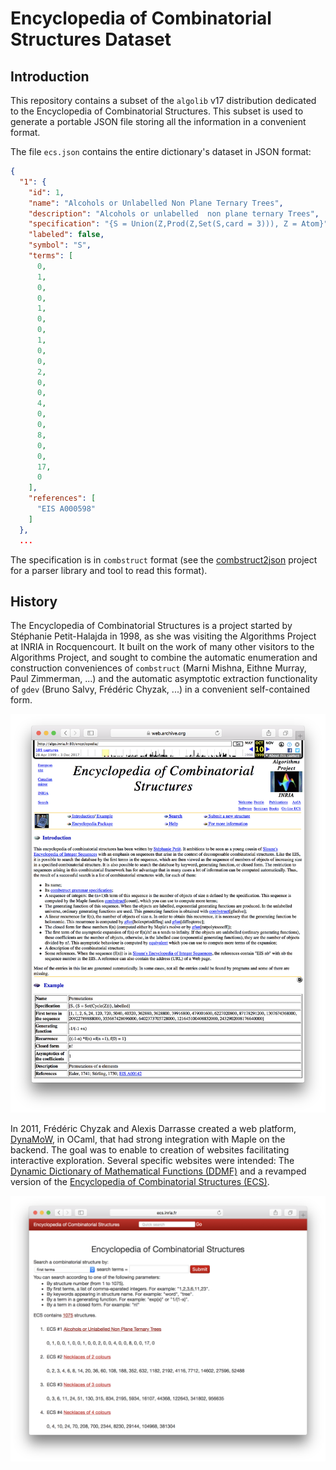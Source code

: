 
# Encyclopedia of Combinatorial Structures Dataset

## Introduction

This repository contains a subset of the `algolib` v17 distribution dedicated to the Encyclopedia of Combinatorial Structures. This subset is used to generate a portable JSON file storing all the information in a convenient format.

The file `ecs.json` contains the entire dictionary's dataset in JSON format:

```json
{
  "1": {
    "id": 1,
    "name": "Alcohols or Unlabelled Non Plane Ternary Trees",
    "description": "Alcohols or unlabelled  non plane ternary Trees",
    "specification": "{S = Union(Z,Prod(Z,Set(S,card = 3))), Z = Atom}",
    "labeled": false,
    "symbol": "S",
    "terms": [
      0,
      1,
      0,
      0,
      1,
      0,
      0,
      1,
      0,
      0,
      2,
      0,
      0,
      4,
      0,
      0,
      8,
      0,
      0,
      17,
      0
    ],
    "references": [
      "EIS A000598"
    ]
  },
  ...
```
The specification is in `combstruct` format (see the [combstruct2json](https://github.com/jlumbroso/combstruct2json) project for a parser library and tool to read this format).

## History

The Encyclopedia of Combinatorial Structures is a project started by Stéphanie Petit-Halajda in 1998, as she was visiting the Algorithms Project at INRIA in Rocquencourt. It built on the work of many other visitors to the Algorithms Project, and sought to combine the automatic enumeration and construction conveniences of `combstruct` (Marni Mishna, Eithne Murray, Paul Zimmerman, ...) and the automatic asymptotic extraction functionality of `gdev` (Bruno Salvy, Frédéric Chyzak, ...) in a convenient self-contained form. 

![Screenshot of the Encyclopedia of Combinatorial Structures website, as recorded by the Internet Archive, shortly after it was launched in 1998 by Inria's Algorithms Project, under the curation of Stéphanie Petit-Halajda.](/screenshot-ecs-1999.png?raw=true "Screenshot of the ECS website shortly after its launch in 1998, as recorded by the Internet Archive.")

In 2011, Frédéric Chyzak and Alexis Darrasse created a web platform, [DynaMoW](http://ddmf.msr-inria.inria.fr/DynaMoW/), in OCaml, that had strong integration with Maple on the backend. The goal was to enable to creation of websites facilitating interactive exploration. Several specific websites were intended: The [Dynamic Dictionary of Mathematical Functions (DDMF)](http://ddmf.msr-inria.inria.fr/1.9.1/ddmf) and a revamped version of the [Encyclopedia of Combinatorial Structures (ECS)](http://ecs.inria.fr/).

![Screenshot of the Encyclopedia of Combinatorial Structures website, after its port to the dynamic platform DynaMoW, done by Frédéric Chyzak and Alexis Darrasse in 2011, later completed by work by Frédéric Chyzak and Maxence Guesdon.](/screenshot-ecs-2011.png?raw=true "Screenshot of the ECS website after its port to the dynamic platform DynaMoW.")